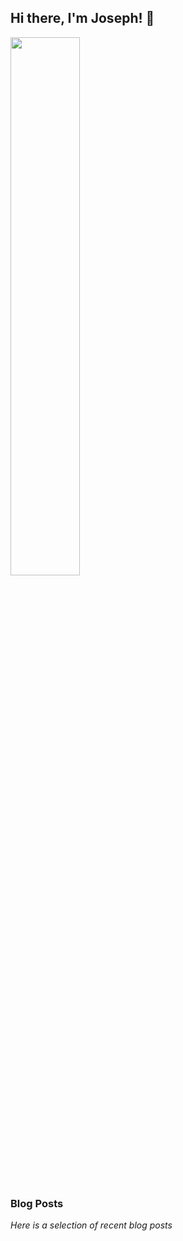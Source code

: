 ## Hi there, I'm Joseph! 👋

<img align="center" width="47%" src="https://github-readme-stats.vercel.app/api?username=JosephTejeda&show_icons=true&theme=radical" />






### Blog Posts
*Here is a selection of recent blog posts*
